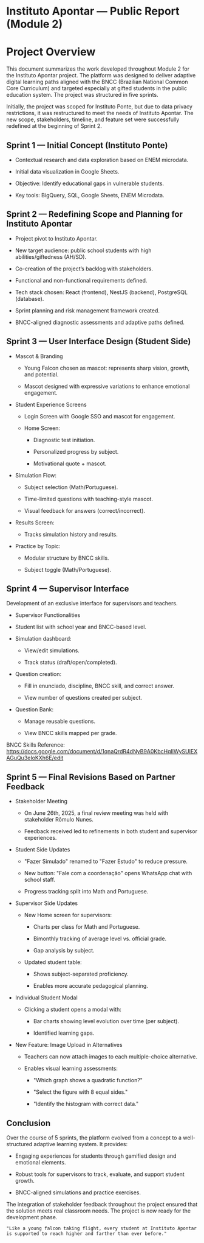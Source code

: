 # Instituto Apontar — Public Report (Module 2)

# Project Overview

This document summarizes the work developed throughout Module 2 for the Instituto Apontar project. The platform was designed to deliver adaptive digital learning paths aligned with the BNCC (Brazilian National Common Core Curriculum) and targeted especially at gifted students in the public education system. The project was structured in five sprints.

Initially, the project was scoped for Instituto Ponte, but due to data privacy restrictions, it was restructured to meet the needs of Instituto Apontar. The new scope, stakeholders, timeline, and feature set were successfully redefined at the beginning of Sprint 2.

## Sprint 1 — Initial Concept (Instituto Ponte)

* Contextual research and data exploration based on ENEM microdata.

* Initial data visualization in Google Sheets.

* Objective: Identify educational gaps in vulnerable students.

* Key tools: BigQuery, SQL, Google Sheets, ENEM Microdata.


## Sprint 2 — Redefining Scope and Planning for Instituto Apontar

* Project pivot to Instituto Apontar.

* New target audience: public school students with high abilities/giftedness (AH/SD).

* Co-creation of the project’s backlog with stakeholders.

* Functional and non-functional requirements defined.

* Tech stack chosen: React (frontend), NestJS (backend), PostgreSQL (database).

* Sprint planning and risk management framework created.

* BNCC-aligned diagnostic assessments and adaptive paths defined.

## Sprint 3 — User Interface Design (Student Side)

- Mascot & Branding

    * Young Falcon chosen as mascot: represents sharp vision, growth, and potential.

    * Mascot designed with expressive variations to enhance emotional engagement.

- Student Experience Screens

    * Login Screen with Google SSO and mascot for engagement.

    * Home Screen:

        * Diagnostic test initiation.

        * Personalized progress by subject.

        * Motivational quote + mascot.

-  Simulation Flow:

    * Subject selection (Math/Portuguese).

    * Time-limited questions with teaching-style mascot.

    * Visual feedback for answers (correct/incorrect).

- Results Screen:

    *  Tracks simulation history and results.

- Practice by Topic:

    * Modular structure by BNCC skills.

    * Subject toggle (Math/Portuguese).


## Sprint 4 — Supervisor Interface

Development of an exclusive interface for supervisors and teachers.

- Supervisor Functionalities

* Student list with school year and BNCC-based level.

* Simulation dashboard:

    * View/edit simulations.

    * Track status (draft/open/completed).

* Question creation:

    * Fill in enunciado, discipline, BNCC skill, and correct answer.

    * View number of questions created per subject.

* Question Bank:

    * Manage reusable questions.

    * View BNCC skills mapped per grade.

BNCC Skills Reference: https://docs.google.com/document/d/1qnaQrdR4dNyB9A0KbcHqlIWySUIEXAGuQu3eIoKXh6E/edit

## Sprint 5 — Final Revisions Based on Partner Feedback

- Stakeholder Meeting

    * On June 26th, 2025, a final review meeting was held with stakeholder Rômulo Nunes.

    * Feedback received led to refinements in both student and supervisor experiences.

- Student Side Updates

    * "Fazer Simulado" renamed to "Fazer Estudo" to reduce pressure.

    * New button: "Fale com a coordenação" opens WhatsApp chat with school staff.

    * Progress tracking split into Math and Portuguese.

- Supervisor Side Updates

    * New Home screen for supervisors:

        * Charts per class for Math and Portuguese.

        * Bimonthly tracking of average level vs. official grade.

        * Gap analysis by subject.

    * Updated student table:

        * Shows subject-separated proficiency.

        * Enables more accurate pedagogical planning.

- Individual Student Modal

    * Clicking a student opens a modal with:

        * Bar charts showing level evolution over time (per subject).

        * Identified learning gaps.

- New Feature: Image Upload in Alternatives

    * Teachers can now attach images to each multiple-choice alternative.

    * Enables visual learning assessments:

        * "Which graph shows a quadratic function?"

        * "Select the figure with 8 equal sides."

        * "Identify the histogram with correct data."


## Conclusion

Over the course of 5 sprints, the platform evolved from a concept to a well-structured adaptive learning system. It provides:

- Engaging experiences for students through gamified design and emotional elements.

- Robust tools for supervisors to track, evaluate, and support student growth.

- BNCC-aligned simulations and practice exercises.

The integration of stakeholder feedback throughout the project ensured that the solution meets real classroom needs. The project is now ready for the development phase.

    "Like a young falcon taking flight, every student at Instituto Apontar is supported to reach higher and farther than ever before."

